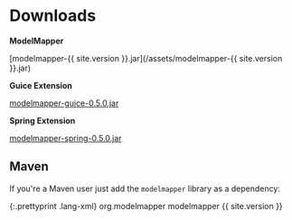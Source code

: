 # Downloads

**ModelMapper**

[modelmapper-{{ site.version }}.jar](/assets/modelmapper-{{ site.version }}.jar)

**Guice Extension**

[modelmapper-guice-0.5.0.jar](/assets/modelmapper-guice-0.5.0.jar)

**Spring Extension**

[modelmapper-spring-0.5.0.jar](/assets/modelmapper-spring-0.5.0.jar)

## Maven

If you're a Maven user just add the `modelmapper` library as a dependency:

{:.prettyprint .lang-xml}
	<dependency>
	  <groupId>org.modelmapper</groupId>
	  <artifactId>modelmapper</artifactId>
	  <version>{{ site.version }}</version>
	</dependency>